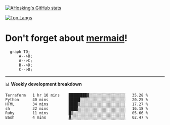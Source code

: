 [![AHosking's GitHub stats](https://github-readme-stats.vercel.app/api?username=ahosking&count_private=true&show_icons=true&theme=onedark&hide_rank=true&include_all_commits=true)](https://github.com/ahosking)

[![Top Langs](https://github-readme-stats.vercel.app/api/top-langs/?username=ahosking&layout=compact&theme=onedark)](https://github.com/ahosking)


# Don't forget about [mermaid](https://github.blog/2022-02-14-include-diagrams-markdown-files-mermaid/)!

```mermaid
  graph TD;
      A-->B;
      A-->C;
      B-->D;
      C-->D;
```
-------

📊 **Weekly development breakdown**

<!--START_SECTION:waka-->

```text
Terraform   1 hr 10 mins    ████████▓░░░░░░░░░░░░░░░░   35.28 %
Python      40 mins         █████░░░░░░░░░░░░░░░░░░░░   20.25 %
HTML        34 mins         ████▒░░░░░░░░░░░░░░░░░░░░   17.27 %
sh          32 mins         ████░░░░░░░░░░░░░░░░░░░░░   16.18 %
Ruby        11 mins         █▒░░░░░░░░░░░░░░░░░░░░░░░   05.66 %
Bash        4 mins          ▓░░░░░░░░░░░░░░░░░░░░░░░░   02.47 %
```

<!--END_SECTION:waka-->
